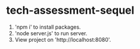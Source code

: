 # tech-assessment-sequel
 
1. 'npm i' to install packages.
2. 'node server.js' to run server.
3. View project on 'http://localhost:8080'.